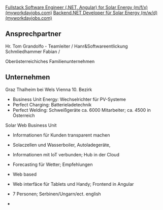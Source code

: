 [Fullstack Software Engineer (.NET, Angular) for Solar Energy (m/f/x) (myworkdayjobs.com)](https://fronius.wd3.myworkdayjobs.com/en-US/Job_Board/job/Vienna/Fullstack-Engineer--NET--Angular--fr-Solar-Energy--m-w-d-_REQ-10001475)
[Backend.NET Developer für Solar Energy (m/w/d) (myworkdayjobs.com)](https://fronius.wd3.myworkdayjobs.com/en-US/Job_Board/job/Thalheim-bei-Wels/Developer-Software-Development-SE_REQ-10002260)


## Ansprechpartner

Hr. Tom Grandolfo - Teamleiter / Hanr&Softwareentlickung
Schmliedhammer Fabian / 

Oberösterreichiches Familienunternehmen

## Unternehmen

Graz
Thalheim bei Wels
Vienna 10. Bezirk

- Business Unit Energy: Wechselrichter für PV-Systeme
- Perfect Charging: Batterieladetechnik
- Perfect Welding: Schweißgeräte
ca. 6000 Mitarbeiter; ca. 4500 in Österreich

Solar Web Business Unit
- Informationen für Kunden transparent machen
- Solaczellen und Wasserboiler, Autoladegeräte, 
- Informationen mit IoT verbunden; Hub in der Cloud
- Forecasting für Wetter; Empfehlungen
- Web based
- Web interfäce für Tablets und Handy; Frontend in Angular

- 7 Personen; Serbinen/Ungarn/ect. english
- 